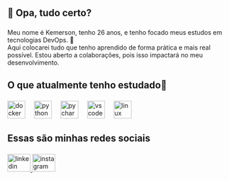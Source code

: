 <h2 align="left">👋 Opa, tudo certo?</h2>

###

<p align="left">Meu nome é Kemerson, tenho 26 anos, e tenho focado meus estudos em tecnologias DevOps. 🎯<br>Aqui colocarei tudo que tenho aprendido de forma prática e mais real possível. Estou aberto a colaborações, pois isso impactará no meu desenvolvimento.</p>

###

<h2 align="left"></h2>

###

<p align="left"></p>

###

<h2 align="left">O que atualmente tenho estudado🚀</h2>

###

<div align="left">
  <img src="https://cdn.jsdelivr.net/gh/devicons/devicon/icons/docker/docker-original.svg" height="40" alt="docker logo"  />
  <img width="12" />
  <img src="https://cdn.jsdelivr.net/gh/devicons/devicon/icons/python/python-original.svg" height="40" alt="python logo"  />
  <img width="12" />
  <img src="https://cdn.jsdelivr.net/gh/devicons/devicon/icons/pycharm/pycharm-original.svg" height="40" alt="pycharm logo"  />
  <img width="12" />
  <img src="https://cdn.jsdelivr.net/gh/devicons/devicon/icons/vscode/vscode-original.svg" height="40" alt="vscode logo"  />
  <img width="12" />
  <img src="https://cdn.jsdelivr.net/gh/devicons/devicon/icons/linux/linux-original.svg" height="40" alt="linux logo"  />
</div>

###

<h2 align="left"></h2>

###

<h2 align="left">Essas são minhas redes sociais</h2>

###

<div align="left">
  <a href="https://www.linkedin.com/in/kemerson-passos-963a37235/" target="_blank">
    <img src="https://raw.githubusercontent.com/maurodesouza/profile-readme-generator/master/src/assets/icons/social/linkedin/default.svg" width="52" height="40" alt="linkedin logo"  />
  </a>
  <a href="https://www.instagram.com/kemrs_p" target="_blank">
    <img src="https://raw.githubusercontent.com/maurodesouza/profile-readme-generator/master/src/assets/icons/social/instagram/default.svg" width="52" height="40" alt="instagram logo"  />
  </a>
</div>

###

